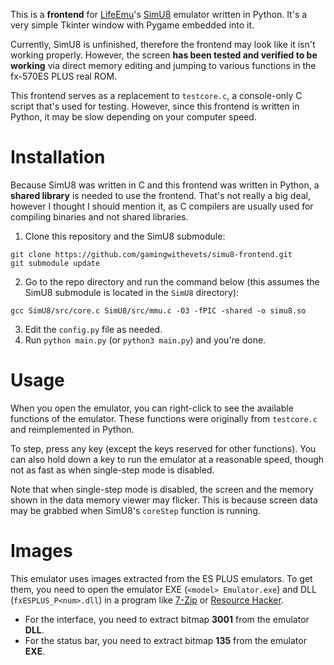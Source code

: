 This is a **frontend** for [LifeEmu](https://github.com/LifeEmu)'s [SimU8](https://github.com/LifeEmu/SimU8) emulator written in Python. 
It's a very simple Tkinter window with Pygame embedded into it.

Currently, SimU8 is unfinished, therefore the frontend may look like it isn't working properly.
However, the screen **has been tested and verified to be working** via direct memory editing and jumping to various functions in the fx-570ES PLUS real ROM.

This frontend serves as a replacement to `testcore.c`, a console-only C script that's used for testing.
However, since this frontend is written in Python, it may be slow depending on your computer speed.

# Installation
Because SimU8 was written in C and this frontend was written in Python, a **shared library** is needed to use the frontend.
That's not really a big deal, however I thought I should mention it, as C compilers are usually used for compiling binaries and not shared libraries.

1. Clone this repository and the SimU8 submodule:
```
git clone https://github.com/gamingwithevets/simu8-frontend.git
git submodule update
```
2. Go to the repo directory and run the command below (this assumes the SimU8 submodule is located in the `SimU8` directory):
```
gcc SimU8/src/core.c SimU8/src/mmu.c -O3 -fPIC -shared -o simu8.so
```
3. Edit the `config.py` file as needed.
4. Run `python main.py` (or `python3 main.py`) and you're done.

# Usage
When you open the emulator, you can right-click to see the available functions of the emulator.
These functions were originally from `testcore.c` and reimplemented in Python.

To step, press any key (except the keys reserved for other functions). You can also hold down a key to run the emulator at a reasonable speed, though not as fast as when single-step mode is disabled.

Note that when single-step mode is disabled, the screen and the memory shown in the data memory viewer may flicker.
This is because screen data may be grabbed when SimU8's `coreStep` function is running.

# Images
This emulator uses images extracted from the ES PLUS emulators. To get them, you need to open the emulator EXE (`<model> Emulator.exe`) and DLL (`fxESPLUS_P<num>.dll`) in a program like [7-Zip](https://7-zip.org) or [Resource Hacker](http://angusj.com/resourcehacker).
- For the interface, you need to extract bitmap **3001** from the emulator **DLL**.
- For the status bar, you need to extract bitmap **135** from the emulator **EXE**.
